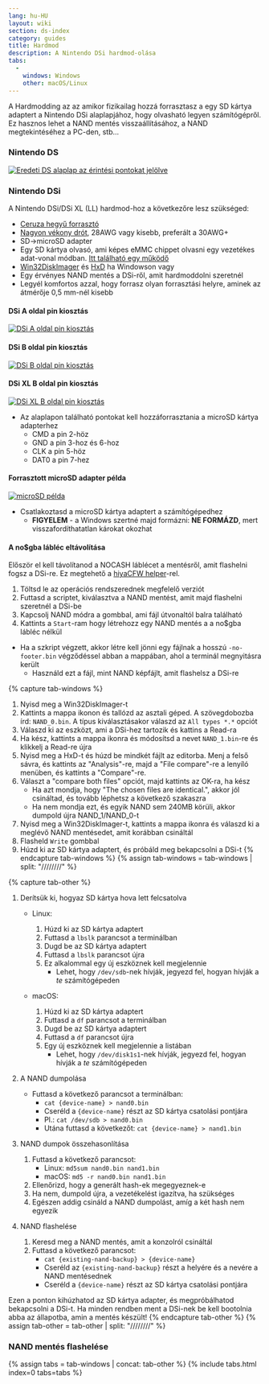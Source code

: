 ```yaml
---
lang: hu-HU
layout: wiki
section: ds-index
category: guides
title: Hardmod
description: A Nintendo DSi hardmod-olása
tabs:
  - 
    windows: Windows
    other: macOS/Linux
---
```


A Hardmodding az az amikor fizikailag hozzá forrasztasz a egy SD kártya adaptert a Nintendo DSi alaplapjához, hogy olvasható legyen számítógépről. Ez hasznos lehet a NAND mentés visszaállításához, a NAND megtekintéséhez a PC-den, stb...

### Nintendo DS
[![Eredeti DS alaplap az érintési pontokat jelölve](/assets/images/ds-hardmod/mobo_pinout.png)](/assets/images/ds-hardmod/mobo_pinout.png)

### Nintendo DSi

A Nintendo DSi/DSi XL (LL) hardmod-hoz a következőre lesz szükséged:
   - [Ceruza hegyű forrasztó](https://www.amazon.com/dp/B01N4571Q6)
   - [Nagyon vékony drót](https://www.amazon.com/dp/B01MXGNTA4), 28AWG vagy kisebb, preferált a 30AWG+
   - SD->microSD adapter
   - Egy SD kártya olvasó, ami képes eMMC chippet olvasni egy vezetékes adat-vonal módban. [Itt található egy működő](https://www.amazon.com/dp/B006T9B6R2)
   - [Win32DiskImager](https://sourceforge.net/projects/win32diskimager/) és [HxD](https://mh-nexus.de/en/downloads.php?product=HxD20) ha Windowson vagy
   - Egy érvényes NAND mentés a DSi-ről, amit hardmoddolni szeretnél
   - Legyél komfortos azzal, hogy forrasz olyan forrasztási helyre, aminek az átmérője 0,5 mm-nél kisebb

#### DSi A oldal pin kiosztás
[![DSi A oldal pin kiosztás](/assets/images/dsi-hardmod/side_a.jpg)](/assets/images/dsi-hardmod/side_a.jpg)
#### DSi B oldal pin kiosztás
[![DSi B oldal pin kiosztás](/assets/images/dsi-hardmod/side_b.png)](/assets/images/dsi-hardmod/side_b.png)
#### DSi XL B oldal pin kiosztás
[![DSi XL B oldal pin kiosztás](/assets/images/dsi-hardmod/dsi_xl_side_b.png)](/assets/images/dsi-hardmod/dsi_xl_side_b.png)

- Az alaplapon található pontokat kell hozzáforrasztania a microSD kártya adapterhez
   - CMD a pin 2-höz
   - GND a pin 3-hoz és 6-hoz
   - CLK a pin 5-höz
   - DAT0 a pin 7-hez

#### Forrasztott microSD adapter példa
[![microSD példa](/assets/images/dsi-hardmod/sd.jpg)](/assets/images/dsi-hardmod/sd.jpg)

- Csatlakoztasd a microSD kártya adaptert a számítógépedhez
   - **FIGYELEM** - a Windows szertné majd formázni: **NE FORMÁZD**, mert visszafordíthatatlan károkat okozhat

#### A no$gba lábléc eltávolítása
Először el kell távolítanod a NOCASH láblécet a mentésről, amit flashelni fogsz a DSi-re. Ez megtehető a [hiyaCFW helper](https://github.com/mondul/HiyaCFW-Helper/releases/latest)-rel.

1. Töltsd le az operációs rendszerednek megfelelő verziót
1. Futtasd a scriptet, kiválasztva a NAND mentést, amit majd flashelni szeretnél a DSi-be
1. Kapcsolj NAND módra a gombbal, ami fájl útvonaltól balra található
1. Kattints a `Start`-ram hogy létrehozz egy NAND mentés a a no$gba lábléc nélkül

- Ha a szkript végzett, akkor létre kell jönni egy fájlnak a hosszú `-no-footer.bin` végződéssel abban a mappában, ahol a terminál megnyitásra került
   - Használd ezt a fájl, mint NAND képfájlt, amit flashelsz a DSi-re

{% capture tab-windows %}
1. Nyisd meg a Win32DiskImager-t
1. Kattints a mappa ikonon és tallózd az asztali géped. A szövegdobozba írd: `NAND_0.bin`. A típus kiválasztásakor válaszd az `All types *.*` opciót
1. Válaszd ki az eszközt, ami a DSi-hez tartozik és kattins a Read-ra
1. Ha kész, kattints a mappa ikonra és módosítsd a nevet `NAND_1.bin`-re és klikkelj a Read-re újra
1. Nyisd meg a HxD-t és húzd be mindkét fájlt az editorba. Menj a felső sávra, és kattints az "Analysis"-re, majd a "File compare"-re a lenyíló menüben, és kattints a "Compare"-re.
1. Választ a "compare both files" opciót, majd kattints az OK-ra, ha kész
   - Ha azt mondja, hogy "The chosen files are identical.", akkor jól csináltad, és tovább léphetsz a következő szakaszra
   - Ha nem mondja ezt, és egyik NAND sem 240MB körüli, akkor dumpold újra NAND_1/NAND_0-t
1. Nyisd meg a Win32DiskImager-t, kattints a mappa ikonra és válaszd ki a meglévő NAND mentésedet, amit korábban csináltál
1. Flasheld `Write` gombbal
1. Húzd ki az SD kártya adaptert, és próbáld meg bekapcsolni a DSi-t
{% endcapture tab-windows %}
{% assign tab-windows = tab-windows | split: "////////" %}


{% capture tab-other %}
1. Derítsük ki, hogyaz SD kártya hova lett felcsatolva
   - Linux:
      1. Húzd ki az SD kártya adaptert
      1. Futtasd a `lbslk` parancsot a terminálban
      1. Dugd be az SD kártya adaptert
      1. Futtasd a `lbslk` parancsot újra
      1. Ez alkalommal egy új eszköznek kell megjelennie
         - Lehet, hogy `/dev/sdb`-nek hívják, jegyezd fel, hogyan hívják a *te* számítógépeden

   - macOS:
      1. Húzd ki az SD kártya adaptert
      1. Futtasd a `df` parancsot a terminálban
      1. Dugd be az SD kártya adaptert
      1. Futtasd a `df` parancsot újra
      1. Egy új eszköznek kell megjelennie a listában
         - Lehet, hogy `/dev/disk1s1`-nek hívják, jegyezd fel, hogyan hívják a *te* számítógépeden

1. A NAND dumpolása
   - Futtasd a következő parancsot a terminálban:
      - `cat {device-name} > nand0.bin`
      - Cseréld a `{device-name}` részt az SD kártya csatolási pontjára
      - Pl.: `cat /dev/sdb > nand0.bin`
      - Utána futtasd a következőt: `cat {device-name} > nand1.bin`


1. NAND dumpok összehasonlítása
   1. Futtasd a következő parancsot:
      - Linux: `md5sum nand0.bin nand1.bin`
      - macOS: `md5 -r nand0.bin nand1.bin`
   1. Ellenőrizd, hogy a generált hash-ek megegyeznek-e
   1. Ha nem, dumpold újra, a vezetékelést igazítva, ha szükséges
   1. Egészen addig csináld a NAND dumpolást, amíg a két hash nem egyezik

1. NAND flashelése
   1. Keresd meg a NAND mentés, amit a konzolról csináltál
   1. Futtasd a következő parancsot:
      - `cat {existing-nand-backup} > {device-name}`
      - Cseréld az `{existing-nand-backup}` részt a helyére és a nevére a NAND mentésednek
      - Cseréld a `{device-name}` részt az SD kártya csatolási pontjára

Ezen a ponton kihúzhatod az SD kártya adapter, és megpróbálhatod bekapcsolni a DSi-t. Ha minden rendben ment a DSi-nek be kell bootolnia abba az állapotba, amin a mentés készült!
{% endcapture tab-other %}
{% assign tab-other = tab-other | split: "////////" %}

### NAND mentés flashelése
{% assign tabs = tab-windows | concat: tab-other %}
{% include tabs.html index=0 tabs=tabs %}
